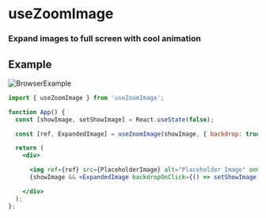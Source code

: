 # useZoomImage

### Expand images to full screen with cool animation

## Example

![BrowserExample](https://media0.giphy.com/media/v1.Y2lkPTc5MGI3NjExY2h6MWxrdzUzYTgxcXM2ZnR3NTVsa20yeTRrOTJmNDFxajdhOWhkdiZlcD12MV9pbnRlcm5hbF9naWZfYnlfaWQmY3Q9Zw/v6Lzq7UKqY316Yh5b0/giphy.gif)

```jsx
import { useZoomImage } from 'useZoomImage';

function App() {
  const [showImage, setShowImage] = React.useState(false);

  const [ref, ExpandedImage] = useZoomImage(showImage, { backdrop: true });

  return (
    <div>

      <img ref={ref} src={PlaceholderImage} alt="Placeholder Image" onClick={() => setShowImage(true)} />
      {showImage && <ExpandedImage backdropOnClick={() => setShowImage(false)} />}

    </div>
  );
};
```
